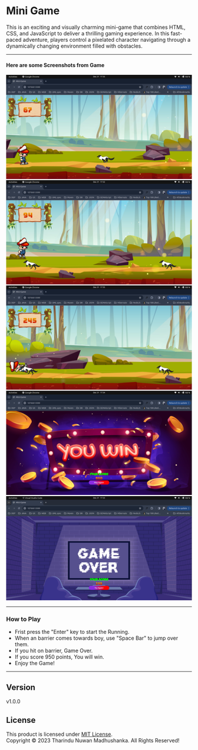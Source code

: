 # Mini Game
This is an exciting and visually charming mini-game that combines HTML, CSS, and JavaScript to deliver a thrilling gaming experience. In this fast-paced adventure, players control a pixelated character navigating through a dynamically changing environment filled with obstacles.

---
#### Here are some Screenshots from Game

![Screen Shot 1](resources/ss/1.png)
![Screen Shot 2](resources/ss/2.png)
![Screen Shot 3](resources/ss/3.png)
![Screen Shot 4](resources/ss/4.png)
![Screen Shot 5](resources/ss/5.png)

---
### How to Play

- Frist press the "Enter" key to start the Running.
- When an barrier comes towards boy, use "Space Bar" to jump over them.
- If you hit on barrier, Game Over.
- If you score 950 points, You will win.
- Enjoy the Game!
---


## Version
v1.0.0

## License
This product is licensed under [MIT License](License.txt). <br/>
Copyright &copy; 2023 Tharindu Nuwan Madhushanka. All Rights Reserved!